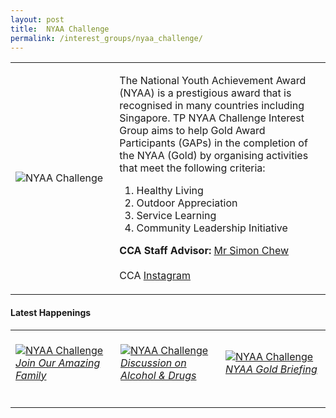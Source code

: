 ```yaml
---
layout: post
title:  NYAA Challenge
permalink: /interest_groups/nyaa_challenge/
---
```


<div>
    <table>
        <tr>
            <td style="width:33%"><image src="{{site.baseurl}}/images/CCA_nyaa_challenge.jpg" style="display:block;margin-left:auto;margin-right:auto;" alt="NYAA Challenge"></image></td>
            <td>
                <p>
                    The National Youth Achievement Award (NYAA) is a prestigious award that is recognised in many countries including Singapore. TP NYAA Challenge Interest Group aims to help Gold Award Participants (GAPs) in the completion of the NYAA (Gold) by organising activities that meet the following criteria:<br>
                </p>
                    <ol>
                        <li>Healthy Living</li>
                        <li>Outdoor Appreciation</li>
                        <li>Service Learning</li>
                        <li>Community Leadership Initiative</li>
                    </ol>
                <p>
                    <b>CCA Staff Advisor:</b> <a href="mailto:simonctt@tp.edu.sg">Mr Simon Chew</a><br>
                    <br>
                    CCA <a href="https://www.instagram.com/tpnyaa">Instagram</a>
                </p>
            </td>
        </tr>
    </table>
</div>

#### Latest Happenings

<table>
    <tr>
        <td style="width:33%"><br>
            <a href="https://www.instagram.com/p/COVULpRn9X6/">
                <image src="{{site.baseurl}}/images/CCA-nyaa-ig4.png" style="display:block;margin-left:auto;margin-right:auto;" alt="NYAA Challenge">
                <h6 style="margin-top:0%">Join Our Amazing Family</h6>
                </image>
            </a>
        </td>
        <td style="width:33%"><br>
            <a href="https://www.instagram.com/p/CMgfmFgnw6S/">
                <image src="{{site.baseurl}}/images/CCA-nyaa-ig5.png" style="display:block;margin-left:auto;margin-right:auto;" alt="NYAA Challenge">
                <h6 style="margin-top:0%">Discussion on Alcohol & Drugs</h6>    
                </image>
            </a>
        </td>
        <td style="width:33%"><br>
            <a href="https://www.instagram.com/p/CE_GRIcnNJf/">
                <image src="{{site.baseurl}}/images/CCA_nyaa_gold_briefing.JPG" style="display:block;margin-left:auto;margin-right:auto;" alt="NYAA Challenge">
                <h6 style="margin-top:0%">NYAA Gold Briefing</h6>
                </image>
            </a>
        </td>
    </tr>
</table>
